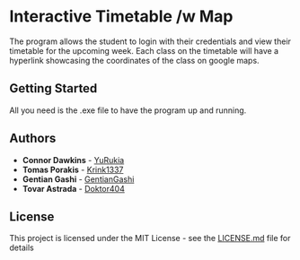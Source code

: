 # Interactive Timetable /w Map

The program allows the student to login with their credentials and view their timetable for the upcoming week. Each class on the timetable will have a hyperlink showcasing the coordinates of the class on google maps.

## Getting Started

All you need is the .exe file to have the program up and running.

## Authors

* **Connor Dawkins** - [YuRukia](https://https://github.com/YuRukia)
* **Tomas Porakis** - [Krink1337](https://https://github.com/KrinK1337)
* **Gentian Gashi** - [GentianGashi](https://https://github.com/GentianGashi)
* **Tovar Astrada** - [Doktor404](https://https://github.com/Doktor404)

## License

This project is licensed under the MIT License - see the [LICENSE.md](LICENSE.md) file for details

